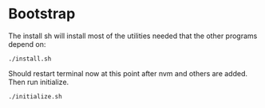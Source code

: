 # Bootstrap

The install sh will install most of the utilities needed that the other programs depend on:

```
./install.sh
```

Should restart terminal now at this point after nvm and others are added. Then run initialize.

```
./initialize.sh
```
